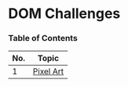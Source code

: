 # DOM Challenges

### Table of Contents

| No. | Topic                                                                         |
| --- | ----------------------------------------------------------------------------- |
| 1   | [Pixel Art](https://pr7prashant.github.io/dom-challenges/PixelArt/index.html) |
